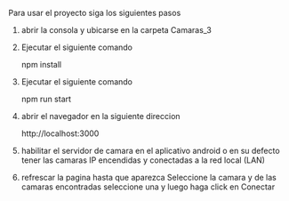 Para usar el proyecto siga los siguientes pasos

1. abrir la consola y ubicarse en la carpeta Camaras_3

2. Ejecutar el siguiente comando    

    npm install

3. Ejecutar el siguiente comando

    npm run start

4. abrir el navegador en la siguiente direccion

    http://localhost:3000

5. habilitar el servidor de camara en el aplicativo android o en su defecto tener las camaras IP encendidas y conectadas a la red local (LAN)

6. refrescar la pagina hasta que aparezca Seleccione la camara y de las camaras encontradas seleccione una y luego haga click en Conectar